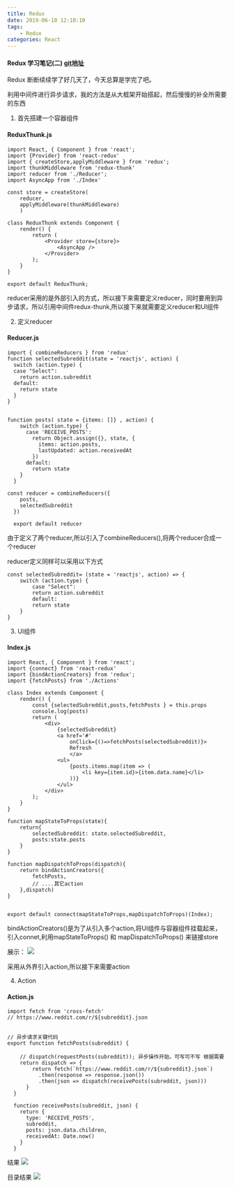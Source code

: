 ```yaml
---
title: Redux
date: 2019-06-10 12:10:10
tags:
    - Redux
categories: React
---
```

#### Redux 学习笔记(二)  [git地址](https://github.com/bellakongqn/react-dnd-drag-demo.git)

Redux 断断续续学了好几天了，今天总算是学完了吧。

<!-- more -->

利用中间件进行异步请求，我的方法是从大框架开始搭起，然后慢慢的补全所需要的东西

1. 首先搭建一个容器组件

#### ReduxThunk.js

```
import React, { Component } from 'react';
import {Provider} from 'react-redux'
import { createStore,applyMiddleware } from 'redux';
import thunkMiddleware from 'redux-thunk'
import reducer from './Reducer';
import AsyncApp from './Index'

const store = createStore(
    reducer,
    applyMiddleware(thunkMiddleware)
    )

class ReduxThunk extends Component {
    render() {
        return (
            <Provider store={store}>
                <AsyncApp />
            </Provider>
        );
    }
}

export default ReduxThunk;
```
reducer采用的是外部引入的方式，所以接下来需要定义reducer，同时要用到异步请求，所以引用中间件redux-thunk,所以接下来就需要定义reducer和UI组件

2. 定义reducer

#### Reducer.js

```
import { combineReducers } from 'redux'
function selectedSubreddit(state = 'reactjs', action) {
  switch (action.type) {
  case "Select":
    return action.subreddit
  default:
    return state
  }
}


function posts( state = {items: []} , action) {
    switch (action.type) {
      case 'RECEIVE_POSTS':
        return Object.assign({}, state, {
          items: action.posts,
          lastUpdated: action.receivedAt
        })
      default:
        return state
    }
  }

const reducer = combineReducers({
    posts,
    selectedSubreddit
  })
  
  export default reducer
```

由于定义了两个reducer,所以引入了combineReducers(),将两个reducer合成一个reducer

reducer定义同样可以采用以下方式

```
const selectedSubreddit= (state = 'reactjs', action) => {
    switch (action.type) {
        case "Select":
        return action.subreddit
        default:
        return state
    }
}
```
3. UI组件

#### Index.js

```
import React, { Component } from 'react';
import {connect} from 'react-redux'
import {bindActionCreators} from 'redux';
import {fetchPosts} from './Actions'
 
class Index extends Component {
    render() {   
        const {selectedSubreddit,posts,fetchPosts } = this.props
        console.log(posts)
        return (
            <div>
                {selectedSubreddit}
                <a href='#'
                    onClick={()=>fetchPosts(selectedSubreddit)}>
                    Refresh
                    </a>
                <ul>
                    {posts.items.map(item => (
                        <li key={item.id}>{item.data.name}</li>
                    ))}
                </ul>
            </div>
        );
    }
}

function mapStateToProps(state){
    return{
        selectedSubreddit: state.selectedSubreddit,
        posts:state.posts
    }
}

function mapDispatchToProps(dispatch){
    return bindActionCreators({
        fetchPosts,
        // ....其它action
    },dispatch)
}


export default connect(mapStateToProps,mapDispatchToProps)(Index);
```

bindActionCreators()是为了从引入多个action,将UI组件与容器组件挂载起来，引入connet,利用mapStateToProps() 和 mapDispatchToProps() 来链接store

展示：
![](/assets/post-img/display.png)

采用从外界引入action,所以接下来需要action

4. Action

#### Action.js

```
import fetch from 'cross-fetch'
// https://www.reddit.com/r/${subreddit}.json


// 异步请求关键代码
export function fetchPosts(subreddit) {

    // dispatch(requestPosts(subreddit)); 异步操作开始，可写可不写 根据需要
    return dispatch => {
        return fetch(`https://www.reddit.com/r/${subreddit}.json`)
          .then(response => response.json())
          .then(json => dispatch(receivePosts(subreddit, json)))
      }
  }

  function receivePosts(subreddit, json) {
    return {
      type: 'RECEIVE_POSTS',
      subreddit,
      posts: json.data.children,
      receivedAt: Date.now()
    }
  }
```
结果
![](/assets/post-img/result.png)

目录结果
![](/assets/post-img/redux-thunk.png)









